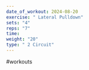 ```yaml
---
date_of_workout: 2024-08-20
exercise: " Lateral Pulldown"
sets: "4"
reps: "7"
time: 
weight: "20"
type: " 2 Circuit"
---
```

#workouts